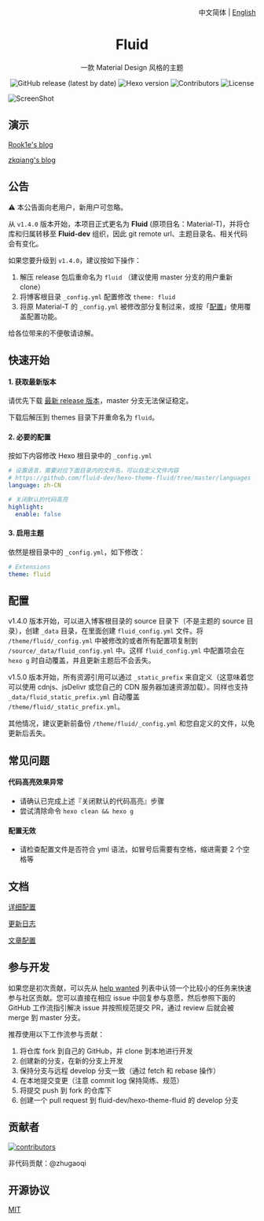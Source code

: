 <p align="right">中文简体 | <a title="English" href="README_en.md">English</a></p>

<h1 align="center">Fluid</h1>

<p align="center">一款 Material Design 风格的主题</p>

<p align="center">
  <img alt="GitHub release (latest by date)" src="https://img.shields.io/github/v/release/fluid-dev/hexo-theme-fluid">
  <img alt="Hexo version" src="https://img.shields.io/badge/Hexo-3%2B-orange">
  <img alt="Contributors" src="https://img.shields.io/github/contributors/fluid-dev/hexo-theme-fluid.svg?style=flat">
  <img alt="License" src="https://img.shields.io/github/license/fluid-dev/hexo-theme-fluid.svg?style=flat">
</p>

![ScreenShot](https://cdn.jsdelivr.net/gh/fluid-dev/static@master/hexo-theme-fluid/screenshots/1.png)


## 演示

[Rook1e's blog](https://0x2e.github.io)

[zkqiang's blog](http://zkqiang.cn)

## 公告

:warning: 本公告面向老用户，新用户可忽略。

从 `v1.4.0` 版本开始，本项目正式更名为 **Fluid** (原项目名：Material-T)，并将仓库和归属转移至 **Fluid-dev** 组织，因此 git remote url、主题目录名、相关代码 会有变化。

如果您要升级到 `v1.4.0`，建议按如下操作：
1. 解压 release 包后重命名为 `fluid` （建议使用 master 分支的用户重新 clone）
2. 将博客根目录 `_config.yml` 配置修改 `theme: fluid`
3. 将原 Material-T 的 `_config.yml` 被修改部分复制过来，或按「[配置](https://github.com/fluid-dev/hexo-theme-fluid#%E5%85%B3%E4%BA%8E%E9%85%8D%E7%BD%AE-config)」使用覆盖配置功能。

给各位带来的不便敬请谅解。

## 快速开始

#### 1. 获取最新版本

请优先下载 [最新 release 版本](https://github.com/fluid-dev/hexo-theme-fluid/releases)，master 分支无法保证稳定。

下载后解压到 themes 目录下并重命名为 `fluid`。

#### 2. 必要的配置

按如下内容修改 Hexo 根目录中的 `_config.yml`

```yaml
# 设置语言，需要对应下面目录内的文件名，可以自定义文件内容
# https://github.com/fluid-dev/hexo-theme-fluid/tree/master/languages
language: zh-CN

# 关闭默认的代码高亮
highlight:
  enable: false
```

#### 3. 启用主题

依然是根目录中的 `_config.yml`，如下修改：
```yaml
# Extensions
theme: fluid
```

## 配置

v1.4.0 版本开始，可以进入博客根目录的 source 目录下（不是主题的 source 目录），创建 `_data` 目录，在里面创建 `fluid_config.yml` 文件。将 `/theme/fluid/_config.yml` 中被修改的或者所有配置项复制到 `/source/_data/fluid_config.yml` 中。这样 `fluid_config.yml` 中配置项会在 `hexo g` 时自动覆盖，并且更新主题后不会丢失。

v1.5.0 版本开始，所有资源引用可以通过 `_static_prefix` 来自定义（这意味着您可以使用 cdnjs、jsDelivr 或您自己的 CDN 服务器加速资源加载）。同样也支持 `_data/fluid_static_prefix.yml` 自动覆盖 `/theme/fluid/_static_prefix.yml`。

其他情况，建议更新前备份 `/theme/fluid/_config.yml` 和您自定义的文件，以免更新后丢失。

## 常见问题

#### 代码高亮效果异常

- 请确认已完成上述『关闭默认的代码高亮』步骤
- 尝试清除命令 `hexo clean && hexo g`

#### 配置无效

- 请检查配置文件是否符合 yml 语法，如冒号后需要有空格，缩进需要 2 个空格等

## 文档

[详细配置](https://fluid-dev.github.io/hexo-fluid-docs/)

[更新日志](https://github.com/fluid-dev/hexo-theme-fluid/blob/master/Changelog.md)

[文章配置](https://hexo.io/zh-cn/docs/front-matter)

## 参与开发

如果您是初次贡献，可以先从 [help wanted](https://github.com/fluid-dev/hexo-theme-fluid/issues?q=is%3Aopen+is%3Aissue+label%3A%22help+wanted%22) 列表中认领一个比较小的任务来快速参与社区贡献。您可以直接在相应 issue 中回复参与意愿，然后参照下面的 GitHub 工作流指引解决 issue 并按照规范提交 PR，通过 review 后就会被 merge 到 master 分支。

推荐使用以下工作流参与贡献：

1. 将仓库 fork 到自己的 GitHub，并 clone 到本地进行开发
2. 创建新的分支，在新的分支上开发
3. 保持分支与远程 develop 分支一致（通过 fetch 和 rebase 操作）
4. 在本地提交变更（注意 commit log 保持简练、规范）
5. 将提交 push 到 fork 的仓库下
6. 创建一个 pull request 到 fluid-dev/hexo-theme-fluid 的 develop 分支

## 贡献者

[![contributors](https://opencollective.com/hexo-theme-fluid/contributors.svg?width=890&button=false)](https://github.com/fluid-dev/hexo-theme-fluid/graphs/contributors)

非代码贡献：@zhugaoqi

## 开源协议

[MIT](https://github.com/fluid-dev/hexo-theme-fluid/blob/master/LICENSE)
